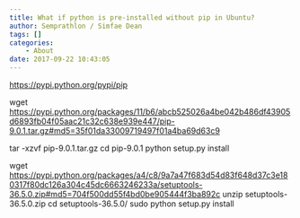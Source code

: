 ```yaml
---
title: What if python is pre-installed without pip in Ubuntu?
author: Semprathlon / Simfae Dean
tags: []
categories:
	- About
date: 2017-09-22 10:43:05
---
```

https://pypi.python.org/pypi/pip

wget https://pypi.python.org/packages/11/b6/abcb525026a4be042b486df43905d6893fb04f05aac21c32c638e939e447/pip-9.0.1.tar.gz#md5=35f01da33009719497f01a4ba69d63c9

tar -xzvf pip-9.0.1.tar.gz
cd pip-9.0.1
python setup.py install

wget https://pypi.python.org/packages/a4/c8/9a7a47f683d54d83f648d37c3e180317f80dc126a304c45dc6663246233a/setuptools-36.5.0.zip#md5=704f500dd55f4bd0be905444f3ba892c
unzip setuptools-36.5.0.zip 
cd setuptools-36.5.0/
sudo python setup.py install
